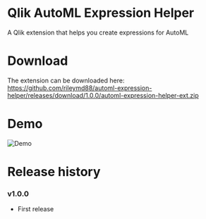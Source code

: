 # Qlik AutoML Expression Helper
A Qlik extension that helps you create expressions for AutoML

# Download
The extension can be downloaded here: https://github.com/rileymd88/automl-expression-helper/releases/download/1.0.0/automl-expression-helper-ext.zip

# Demo
![Demo](./imgs/demo.gif)

# Release history

### v1.0.0
* First release

